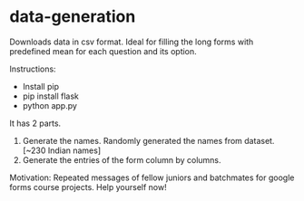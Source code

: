 # data-generation
Downloads data in csv format. Ideal for filling the long forms with predefined mean for each question and its option.

Instructions: 
* Install pip
* pip install flask
* python app.py

It has 2 parts.
1. Generate the names. Randomly generated the names from dataset. [~230 Indian names] 
2. Generate the entries of the form column by columns. 

Motivation: Repeated messages of fellow juniors and batchmates for google forms course projects. Help yourself now!
